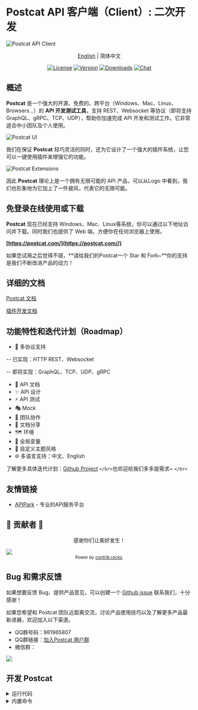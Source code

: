 # Postcat API 客户端（Client）: 二次开发

![Postcat API Client](http://data.eolinker.com/course/QbLMSaJ7f3dcd0b075a7031b31f8acb486e0a090f1bdc8d.jpeg)

<p align="center"><a href="wiki/README.en.md">English</a> | <span>简体中文</span></p>
<p align="center">
  <a href="https://github.com/Postcatlab/postcat"><img src="https://img.shields.io/github/license/Postcatlab/postcat?sanitize=true" alt="License"></a>
  <a href="https://github.com/Postcatlab/postcat/releases"><img src="https://img.shields.io/github/v/release/Postcatlab/postcat?sanitize=true" alt="Version"></a>
  <a href="https://github.com/Postcatlab/postcat/releases"><img src="https://img.shields.io/github/downloads/Postcatlab/postcat/total?sanitize=true" alt="Downloads"></a>
  <a href="https://discord.gg/W3uk39zJCR"><img src="https://img.shields.io/badge/chat-on%20discord-7289da.svg?sanitize=true" alt="Chat"></a>
</p>

## 概述

**Postcat** 是一个强大的开源、免费的、跨平台（Windows、Mac、Linux、Browsers...）的 **API 开发测试工具**，支持 REST、Websocket 等协议（即将支持 GraphQL、gRPC、TCP、UDP），帮助你加速完成 API 开发和测试工作。它非常适合中小团队及个人使用。

![Postcat UI](https://data.eolink.com/ImGzhCi79d0beb5b8221670dffceb61bf642af1960d3881)

我们在保证 **Postcat** 轻巧灵活的同时，还为它设计了一个强大的插件系统，让您可以一键使用插件来增强它的功能。

![Postcat Extensions](https://data.eolink.com/22UMwcV01e087e3549edb91361f15a9ba8047e16d0d3f3f)

因此 **Postcat** 理论上是一个拥有无限可能的 API 产品，可以从Logo 中看到，我们也形象地为它加上了一件披风，代表它的无限可能。

## 免登录在线使用或下载

**Postcat** 现在已经支持 Windows、Mac、Linux等系统，你可以通过以下地址访问并下载。同时我们也提供了 Web 端，方便你在任何浏览器上使用。

**[https://postcat.com/](https://postcat.com//)**

如果您试用之后觉得不错，**请给我们的Postcat一个 Star 和 Fork~**你的支持是我们不断改进产品的动力！

## 详细的文档

[Postcat 文档](https://docs.postcat.com/)

[插件开发文档](https://developer.postcat.com/api/get-started.html)

## 功能特性和迭代计划（Roadmap）

- 🚀 多协议支持

-- 已实现：HTTP REST、Websocket

-- 即将实现：GraphQL、TCP、UDP、gRPC

- 📕 API 文档
- ✨ API 设计
- ⚡ API 测试
- 🎭 Mock
- 🙌 团队协作
- 🎈 文档分享
- 🗺 环境
- 🧶 全局变量
- 🧩 自定义主题风格
- 🌐 多语言支持：中文、English

了解更多具体迭代计划：[Github Project](https://github.com/orgs/Postcatlab/projects/3)
`</br>`也欢迎给我们多多提需求~
`</br>`

## 友情链接

- [APIPark](https://apipark.com?utm_source=postcat) - 专业的API服务平台

## 💪 贡献者 💪

<p align="center">
感谢你们让美好发生！
</p>

<a href="https://github.com/Postcatlab/postcat/graphs/contributors">
  <img src="https://contrib.rocks/image?repo=Postcatlab/postcat" />
</a>

<div align="center">
<sub>Power by <a href="https://contrib.rocks">contrib.rocks</a>.</sub>
</div>

## Bug 和需求反馈

如果想要反馈 Bug、提供产品意见，可以创建一个 [Github issue](https://github.com/Postcatlab/postcat/issues) 联系我们，十分感谢！

如果您希望和 Postcat 团队近距离交流，讨论产品使用技巧以及了解更多产品最新进展，欢迎加入以下渠道。

- QQ群号码：981965807
- QQ群链接：[加入Postcat 用户群](https://jq.qq.com/?_wv=1027&k=Kej1qTUy)
- 微信群：

![](http://data.eolinker.com/course/NKhRRF668370911c8b8ea8a0887b5d62e71b0f1a22ad76a.png)

## 开发 Postcat

<details>

<summary>运行代码</summary>

</br>

请确保你已经部署好所需的开发环境：

- Node.js >= 14.17.x
- yarn >= 1.22.x

我们在开发和构建时使用 yarn 作为包管理工具，强烈建议你也这么做，但如果您希望使用 npm 也完全没问题，只是在安装依赖时可能需要多花一些时间。

### 运行桌面端程序

```shell

yarn install

yarn start

```

### 运行浏览器程序

```shell

cd src/browser&&npm install

yarn start

```

### 提高效率

如果想提高开发效率，可以安装 Angular 官方提供的命令行 Angular-cli 快速生成组件、服务等模板。

```

yarn add @angular/cli --global

```

</details>

<details>

<summary>内置命令</summary>

### 运行命令

| 命令                | 描述                                   |
| ------------------- | -------------------------------------- |
| yarn start          | 开发模式下，同时运行在浏览器和桌面端   |
| yarn start:zh       | 中文开发模式，同时运行在浏览器和桌面端 |
| yarn start:web      | 仅运行在浏览器,同时开启后端代理        |
| yarn start:electron | 仅运行在桌面端                         |

> 本项目 i18n 使用的是编译手段，所以开发时无法切换语言

### 打包构建

| 命令            | 描述                     |
| --------------- | ------------------------ |
| sudo yarn build | 各系统打包 Electron 应用 |

### 运行测试

| 命令      | 描述         |
| --------- | ------------ |
| yarn test | 执行单元测试 |

### 常见问题

#### 1. 打包时签名问题，需要修改文件：patches/windowsCodeSign.js 中的参数

#### 2. 若需要签名，需要在windows10中通过powershell命令生成

```powershell

#
# 用于创建postcat项目的windows10 的签名证书文件
#

# 创建自签名证书（有效期 5 年）
$cert = New-SelfSignedCertificate `
  -Subject "OID.1.3.6.1.4.1.311.60.2.1.3=CN, OID.2.5.4.15=Private Organization" `
  -Type CodeSigningCert `
  -KeyUsage DigitalSignature `
  -KeyAlgorithm RSA `
  -KeyLength 2048 `
  -NotAfter (Get-Date).AddYears(5) `
  -CertStoreLocation Cert:\CurrentUser\My

# 验证证书是否生成成功
Get-ChildItem Cert:\CurrentUser\My\$($cert.Thumbprint)


#  导出为 PFX 文件
# 设置 PFX 密码
$password = ConvertTo-SecureString -String "wqkj123" -Force -AsPlainText

# 导出 PFX（包含私钥）
Export-PfxCertificate `
  -Cert "Cert:\CurrentUser\My\$($cert.Thumbprint)" `
  -FilePath "postcat.pfx" `
  -Password $password



# 查找本机的签名证书  名字：  OID.1.3.6.1.4.1.311.60.2.1.3=CN, OID.2.5.4.15=Private Organization
 Get-ChildItem -Recurse Cert: -CodeSigningCert | Select-Object -Property Subject,PSParentPath,Thumbprint | ConvertTo-Json -Compress
```
